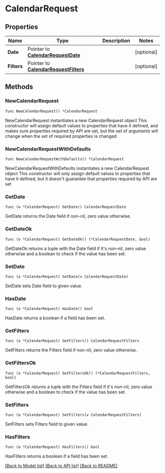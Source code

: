 # CalendarRequest

## Properties

Name | Type | Description | Notes
------------ | ------------- | ------------- | -------------
**Date** | Pointer to [**CalendarRequestDate**](calendar_request_date.md) |  | [optional] 
**Filters** | Pointer to [**CalendarRequestFilters**](calendar_request_filters.md) |  | [optional] 

## Methods

### NewCalendarRequest

`func NewCalendarRequest() *CalendarRequest`

NewCalendarRequest instantiates a new CalendarRequest object
This constructor will assign default values to properties that have it defined,
and makes sure properties required by API are set, but the set of arguments
will change when the set of required properties is changed

### NewCalendarRequestWithDefaults

`func NewCalendarRequestWithDefaults() *CalendarRequest`

NewCalendarRequestWithDefaults instantiates a new CalendarRequest object
This constructor will only assign default values to properties that have it defined,
but it doesn't guarantee that properties required by API are set

### GetDate

`func (o *CalendarRequest) GetDate() CalendarRequestDate`

GetDate returns the Date field if non-nil, zero value otherwise.

### GetDateOk

`func (o *CalendarRequest) GetDateOk() (*CalendarRequestDate, bool)`

GetDateOk returns a tuple with the Date field if it's non-nil, zero value otherwise
and a boolean to check if the value has been set.

### SetDate

`func (o *CalendarRequest) SetDate(v CalendarRequestDate)`

SetDate sets Date field to given value.

### HasDate

`func (o *CalendarRequest) HasDate() bool`

HasDate returns a boolean if a field has been set.

### GetFilters

`func (o *CalendarRequest) GetFilters() CalendarRequestFilters`

GetFilters returns the Filters field if non-nil, zero value otherwise.

### GetFiltersOk

`func (o *CalendarRequest) GetFiltersOk() (*CalendarRequestFilters, bool)`

GetFiltersOk returns a tuple with the Filters field if it's non-nil, zero value otherwise
and a boolean to check if the value has been set.

### SetFilters

`func (o *CalendarRequest) SetFilters(v CalendarRequestFilters)`

SetFilters sets Filters field to given value.

### HasFilters

`func (o *CalendarRequest) HasFilters() bool`

HasFilters returns a boolean if a field has been set.


[[Back to Model list]](../README.md#documentation-for-models) [[Back to API list]](../README.md#documentation-for-api-endpoints) [[Back to README]](../README.md)


